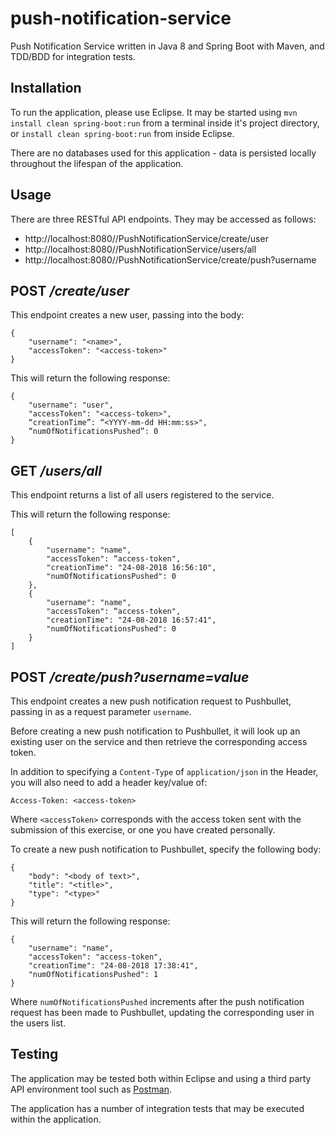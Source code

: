# push-notification-service
Push Notification Service written in Java 8 and Spring Boot with Maven, and TDD/BDD for integration tests.

## Installation

To run the application, please use Eclipse. It may be started using ```mvn install clean spring-boot:run``` from a terminal inside it's project directory, or ```install clean spring-boot:run``` from inside Eclipse.

There are no databases used for this application - data is persisted locally throughout the lifespan of the application.

## Usage

There are three RESTful API endpoints. They may be accessed as follows:

- http://localhost:8080//PushNotificationService/create/user
- http://localhost:8080//PushNotificationService/users/all
- http://localhost:8080//PushNotificationService/create/push?username

## POST */create/user*

This endpoint creates a new user, passing into the body:

```
{
    "username": "<name>",
    "accessToken": "<access-token>"
}
```

This will return the following response:

```
{
    "username": "user", 
    "accessToken": "<access-token>",
    “creationTime”: “<YYYY-mm-dd HH:mm:ss>",
    “numOfNotificationsPushed”: 0
} 
```

## GET */users/all*

This endpoint returns a list of all users registered to the service.

This will return the following response:

```
[
    {
        "username": "name",
        "accessToken": “access-token",
        "creationTime": "24-08-2018 16:56:10",
        "numOfNotificationsPushed": 0
    },
    {
        "username": "name",
        "accessToken": “access-token",
        "creationTime": "24-08-2018 16:57:41",
        "numOfNotificationsPushed": 0
    }
]
```

## POST */create/push?username=value*

This endpoint creates a new push notification request to Pushbullet, passing in as a request parameter ```username```.

Before creating a new push notification to Pushbullet, it will look up an existing user on the service and then retrieve the corresponding access token. 

In addition to specifying a ```Content-Type``` of ```application/json``` in the Header, you will also need to add a header key/value of:

```
Access-Token: <access-token>
```

Where ```<accessToken>``` corresponds with the access token sent with the submission of this exercise, or one you have created personally.

To create a new push notification to Pushbullet, specify the following body:

```
{
    "body": "<body of text>",
    "title": "<title>",
    "type": "<type>"
}
```

This will return the following response:

```
{
    "username": "name",
    "accessToken": "access-token",
    "creationTime": "24-08-2018 17:38:41",
    "numOfNotificationsPushed": 1
}
```

Where ```numOfNotificationsPushed``` increments after the push notification request has been made to Pushbullet, updating the corresponding user in the users list.

## Testing

The application may be tested both within Eclipse and using a third party API environment tool such as [Postman](https://www.getpostman.com/apps).

The application has a number of integration tests that may be executed within the application.